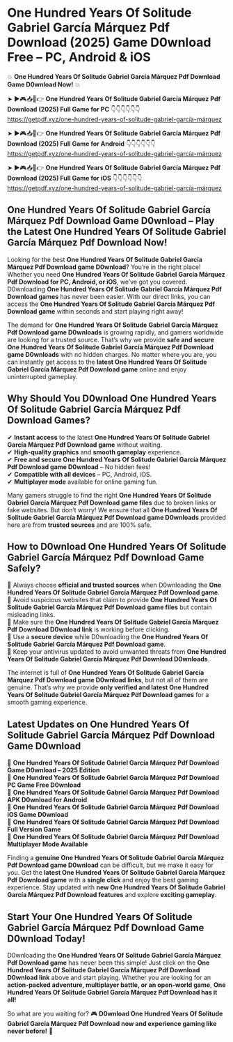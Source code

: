 # One Hundred Years Of Solitude Gabriel García Márquez Pdf Download (2025) Game D0wnload Free – PC, Android & iOS

💥 **One Hundred Years Of Solitude Gabriel García Márquez Pdf Download Game D0wnload Now!** 💥  

➤ ►🎮📥📱👉 **One Hundred Years Of Solitude Gabriel García Márquez Pdf Download (2025) Full Game for PC** 👇👇👇👇👇👇  
https://getpdf.xyz/one-hundred-years-of-solitude-gabriel-garcía-márquez  

➤ ►🎮📥📱👉 **One Hundred Years Of Solitude Gabriel García Márquez Pdf Download (2025) Full Game for Android** 👇👇👇👇👇👇  
https://getpdf.xyz/one-hundred-years-of-solitude-gabriel-garcía-márquez  

➤ ►🎮📥📱👉 **One Hundred Years Of Solitude Gabriel García Márquez Pdf Download (2025) Full Game for iOS** 👇👇👇👇👇👇  
https://getpdf.xyz/one-hundred-years-of-solitude-gabriel-garcía-márquez  

## One Hundred Years Of Solitude Gabriel García Márquez Pdf Download Game D0wnload – Play the Latest One Hundred Years Of Solitude Gabriel García Márquez Pdf Download Now!

Looking for the best **One Hundred Years Of Solitude Gabriel García Márquez Pdf Download game D0wnload**? You’re in the right place! Whether you need **One Hundred Years Of Solitude Gabriel García Márquez Pdf Download for PC, Android, or iOS**, we’ve got you covered. D0wnloading **One Hundred Years Of Solitude Gabriel García Márquez Pdf Download games** has never been easier. With our direct links, you can access the **One Hundred Years Of Solitude Gabriel García Márquez Pdf Download game** within seconds and start playing right away!  

The demand for **One Hundred Years Of Solitude Gabriel García Márquez Pdf Download game D0wnloads** is growing rapidly, and gamers worldwide are looking for a trusted source. That’s why we provide **safe and secure One Hundred Years Of Solitude Gabriel García Márquez Pdf Download game D0wnloads** with no hidden charges. No matter where you are, you can instantly get access to the **latest One Hundred Years Of Solitude Gabriel García Márquez Pdf Download game** online and enjoy uninterrupted gameplay.  

## **Why Should You D0wnload One Hundred Years Of Solitude Gabriel García Márquez Pdf Download Games?**  

✔ **Instant access** to the latest **One Hundred Years Of Solitude Gabriel García Márquez Pdf Download game** without waiting.  
✔ **High-quality graphics** and **smooth gameplay** experience.  
✔ **Free and secure One Hundred Years Of Solitude Gabriel García Márquez Pdf Download game D0wnload** – No hidden fees!  
✔ **Compatible with all devices** – PC, Android, iOS.  
✔ **Multiplayer mode** available for online gaming fun.  

Many gamers struggle to find the right **One Hundred Years Of Solitude Gabriel García Márquez Pdf Download game files** due to broken links or fake websites. But don’t worry! We ensure that all **One Hundred Years Of Solitude Gabriel García Márquez Pdf Download game D0wnloads** provided here are from **trusted sources** and are 100% safe.  

## **How to D0wnload One Hundred Years Of Solitude Gabriel García Márquez Pdf Download Game Safely?**  

📌 Always choose **official and trusted sources** when D0wnloading the **One Hundred Years Of Solitude Gabriel García Márquez Pdf Download game**.  
📌 Avoid suspicious websites that claim to provide **One Hundred Years Of Solitude Gabriel García Márquez Pdf Download game files** but contain misleading links.  
📌 Make sure the **One Hundred Years Of Solitude Gabriel García Márquez Pdf Download D0wnload link** is working before clicking.  
📌 Use a **secure device** while D0wnloading the **One Hundred Years Of Solitude Gabriel García Márquez Pdf Download game**.  
📌 Keep your antivirus updated to avoid unwanted threats from **One Hundred Years Of Solitude Gabriel García Márquez Pdf Download D0wnloads**.  

The internet is full of **One Hundred Years Of Solitude Gabriel García Márquez Pdf Download game D0wnload links**, but not all of them are genuine. That’s why we provide **only verified and latest One Hundred Years Of Solitude Gabriel García Márquez Pdf Download games** for a smooth gaming experience.  

## **Latest Updates on One Hundred Years Of Solitude Gabriel García Márquez Pdf Download Game D0wnload**  

🔹 **One Hundred Years Of Solitude Gabriel García Márquez Pdf Download Game D0wnload – 2025 Edition**  
🔹 **One Hundred Years Of Solitude Gabriel García Márquez Pdf Download PC Game Free D0wnload**  
🔹 **One Hundred Years Of Solitude Gabriel García Márquez Pdf Download APK D0wnload for Android**  
🔹 **One Hundred Years Of Solitude Gabriel García Márquez Pdf Download iOS Game D0wnload**  
🔹 **One Hundred Years Of Solitude Gabriel García Márquez Pdf Download Full Version Game**  
🔹 **One Hundred Years Of Solitude Gabriel García Márquez Pdf Download Multiplayer Mode Available**  

Finding a **genuine One Hundred Years Of Solitude Gabriel García Márquez Pdf Download game D0wnload** can be difficult, but we make it easy for you. Get the **latest One Hundred Years Of Solitude Gabriel García Márquez Pdf Download game** with a **single click** and enjoy the best gaming experience. Stay updated with **new One Hundred Years Of Solitude Gabriel García Márquez Pdf Download features** and explore **exciting gameplay**.  

## **Start Your One Hundred Years Of Solitude Gabriel García Márquez Pdf Download Game D0wnload Today!**  

D0wnloading the **One Hundred Years Of Solitude Gabriel García Márquez Pdf Download game** has never been this simple! Just click on the **One Hundred Years Of Solitude Gabriel García Márquez Pdf Download D0wnload link** above and start playing. Whether you are looking for an **action-packed adventure, multiplayer battle, or an open-world game**, **One Hundred Years Of Solitude Gabriel García Márquez Pdf Download has it all!**  

So what are you waiting for? 🎮 **D0wnload One Hundred Years Of Solitude Gabriel García Márquez Pdf Download now and experience gaming like never before!** 🚀  